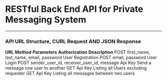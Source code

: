 # RESTful Back End API for Private Messaging System

<hr/>

<h3>API URL Structure, CURL Request AND JSON Response</h3></


<table>
    <tbody>
        <tr>
            <td><strong>URL</strong></td>
            <td><strong>Method</strong></td>
            <td><strong>Parameters</strong></td>
            <td><strong>Authorization</strong></td>
            <td><strong>Description</strong></td>
        </tr>
        <tr>
            <td><?php echo getBaseUrl() . 'api/endpoints/register.php'; ?></td>
            <td>POST</td>
            <td>first_name, last_name, email, password</td>
            <td></td>
            <td>User Registration</td>
        </tr>
        <tr>
            <td colspan="5">
            </td>
        </tr>
        <tr>
            <td colspan="5">
            </td>
        </tr>
        <tr>
            <td><?php echo getBaseUrl() . 'api/endpoints/login.php'; ?></td>
            <td>POST</td>
            <td>email, password</td>
            <td></td>
            <td>User Login</td>
        </tr>
        <tr>
            <td colspan="5">
            </td>
        </tr>
        <tr>
            <td colspan="5">
            </td>
        </tr>
        <tr>
            <td><?php echo getBaseUrl() . 'api/endpoints/send_message.php'; ?></td>
            <td>POST</td>
            <td>sender_user_id, receiver_user_id, message</td>
            <td>Api Key</td>
            <td>Send a message one user to another</td>
        </tr>
        <tr>
            <td colspan="5">
            </td>
        </tr>
        <tr>
            <td colspan="5">
            </td>
        </tr>
        <tr>
            <td><?php echo getBaseUrl() . 'api/endpoints/list_all_users.php'; ?></td>
            <td>GET</td>
            <td></td>
            <td>Api Key</td>
            <td>Listing all Users excluding requester</td>
        </tr>
        <tr>
            <td colspan="5">
            </td>
        </tr>
        <tr>
            <td colspan="5">
            </td>
        </tr>
       <tr>
            <td><?php echo getBaseUrl() . 'api/endpoints/view_messages.php/user=:id'; ?></td>
            <td>GET</td>
            <td></td>
            <td>Api Key</td>
            <td>Listing all messages between two users</td>
        </tr>
        <tr>
            <td colspan="5">
            </td>
        </tr>
        <tr>
            <td colspan="5">
            </td>
        </tr>
    </tbody>

</table>             
